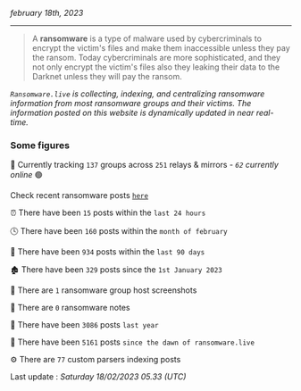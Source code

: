_february 18th, 2023_

---

> A **ransomware** is a type of malware used by cybercriminals to encrypt the victim's files and make them inaccessible unless they pay the ransom. Today cybercriminals are more sophisticated, and they not only encrypt the victim's files also they leaking their data to the Darknet unless they will pay the ransom.


_`Ransomware.live` is collecting, indexing, and centralizing ransomware information from most ransomware groups and their victims. The information posted on this website is dynamically updated in near real-time._

### Some figures 

🔎 Currently tracking `137` groups across `251` relays & mirrors - _`62` currently online_ 🟢

Check recent ransomware posts [`here`](recentposts.md)


⏰ There have been `15` posts within the `last 24 hours`

🕓 There have been `160` posts within the `month of february`

📅 There have been `934` posts within the `last 90 days`

🏚 There have been `329` posts since the `1st January 2023`

📸 There are `1` ransomware group host screenshots

📝 There are `0` ransomware notes

🚀 There have been `3086` posts `last year`

🐣 There have been `5161` posts `since the dawn of ransomware.live`

⚙️ There are `77` custom parsers indexing posts



Last update : _Saturday 18/02/2023 05.33 (UTC)_

